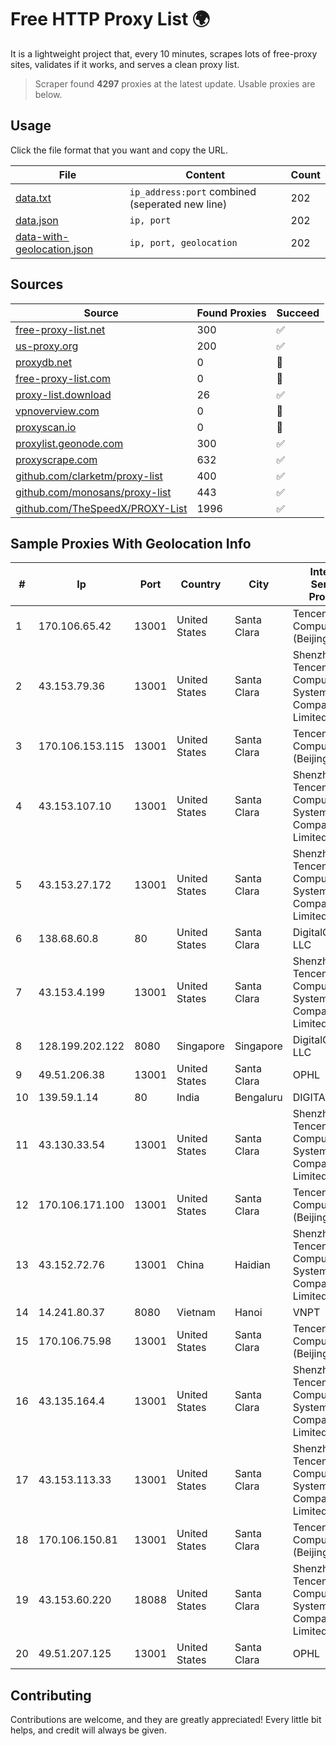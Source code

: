 
# Free HTTP Proxy List 🌍

It is a lightweight project that, every 10 minutes, scrapes lots of free-proxy sites, validates if it works, and serves a clean proxy list.


> Scraper found **4297** proxies at the latest update. Usable proxies are below.

## Usage

Click the file format that you want and copy the URL.


|File|Content|Count|
|----|-------|-----|
|[data.txt](https://raw.githubusercontent.com/themiralay/Proxy-List-World/master/data.txt)|`ip_address:port` combined (seperated new line)|202|
|[data.json](https://raw.githubusercontent.com/themiralay/Proxy-List-World/master/data.json)|`ip, port`|202|
|[data-with-geolocation.json](https://raw.githubusercontent.com/themiralay/Proxy-List-World/master/data-with-geolocation.json)|`ip, port, geolocation`|202|

## Sources

|Source|Found Proxies|Succeed|
|------|-------------|-------|
|[free-proxy-list.net](https://free-proxy-list.net)|300|✅|
|[us-proxy.org](https://www.us-proxy.org)|200|✅|
|[proxydb.net](http://proxydb.net)|0|🚫|
|[free-proxy-list.com](https://free-proxy-list.com/?page=&port=&type%5B%5D=http&type%5B%5D=https&up_time=0&search=Search)|0|🚫|
|[proxy-list.download](https://www.proxy-list.download/HTTP)|26|✅|
|[vpnoverview.com](https://vpnoverview.com/privacy/anonymous-browsing/free-proxy-servers)|0|🚫|
|[proxyscan.io](https://www.proxyscan.io)|0|🚫|
|[proxylist.geonode.com](https://proxylist.geonode.com/api/proxy-list?limit=300&page=1&sort_by=lastChecked&sort_type=desc&protocols=http,https)|300|✅|
|[proxyscrape.com](https://api.proxyscrape.com/v2/?request=displayproxies&protocol=http&timeout=10000&country=all&ssl=all&anonymity=all)|632|✅|
|[github.com/clarketm/proxy-list](https://raw.githubusercontent.com/clarketm/proxy-list/master/proxy-list-raw.txt)|400|✅|
|[github.com/monosans/proxy-list](https://raw.githubusercontent.com/monosans/proxy-list/main/proxies/http.txt)|443|✅|
|[github.com/TheSpeedX/PROXY-List](https://raw.githubusercontent.com/TheSpeedX/PROXY-List/master/http.txt)|1996|✅|


## Sample Proxies With Geolocation Info

|#|Ip|Port|Country|City|Internet Service Provider|
|-|--|----|-------|----|-------------------------|
|1|170.106.65.42|13001|United States|Santa Clara|Tencent Cloud Computing (Beijing) Co|
|2|43.153.79.36|13001|United States|Santa Clara|Shenzhen Tencent Computer Systems Company Limited|
|3|170.106.153.115|13001|United States|Santa Clara|Tencent Cloud Computing (Beijing) Co|
|4|43.153.107.10|13001|United States|Santa Clara|Shenzhen Tencent Computer Systems Company Limited|
|5|43.153.27.172|13001|United States|Santa Clara|Shenzhen Tencent Computer Systems Company Limited|
|6|138.68.60.8|80|United States|Santa Clara|DigitalOcean, LLC|
|7|43.153.4.199|13001|United States|Santa Clara|Shenzhen Tencent Computer Systems Company Limited|
|8|128.199.202.122|8080|Singapore|Singapore|DigitalOcean, LLC|
|9|49.51.206.38|13001|United States|Santa Clara|OPHL|
|10|139.59.1.14|80|India|Bengaluru|DIGITALOCEAN|
|11|43.130.33.54|13001|United States|Santa Clara|Shenzhen Tencent Computer Systems Company Limited|
|12|170.106.171.100|13001|United States|Santa Clara|Tencent Cloud Computing (Beijing) Co|
|13|43.152.72.76|13001|China|Haidian|Shenzhen Tencent Computer Systems Company Limited|
|14|14.241.80.37|8080|Vietnam|Hanoi|VNPT|
|15|170.106.75.98|13001|United States|Santa Clara|Tencent Cloud Computing (Beijing) Co|
|16|43.135.164.4|13001|United States|Santa Clara|Shenzhen Tencent Computer Systems Company Limited|
|17|43.153.113.33|13001|United States|Santa Clara|Shenzhen Tencent Computer Systems Company Limited|
|18|170.106.150.81|13001|United States|Santa Clara|Tencent Cloud Computing (Beijing) Co|
|19|43.153.60.220|18088|United States|Santa Clara|Shenzhen Tencent Computer Systems Company Limited|
|20|49.51.207.125|13001|United States|Santa Clara|OPHL|



## Contributing

Contributions are welcome, and they are greatly appreciated! Every
little bit helps, and credit will always be given.

